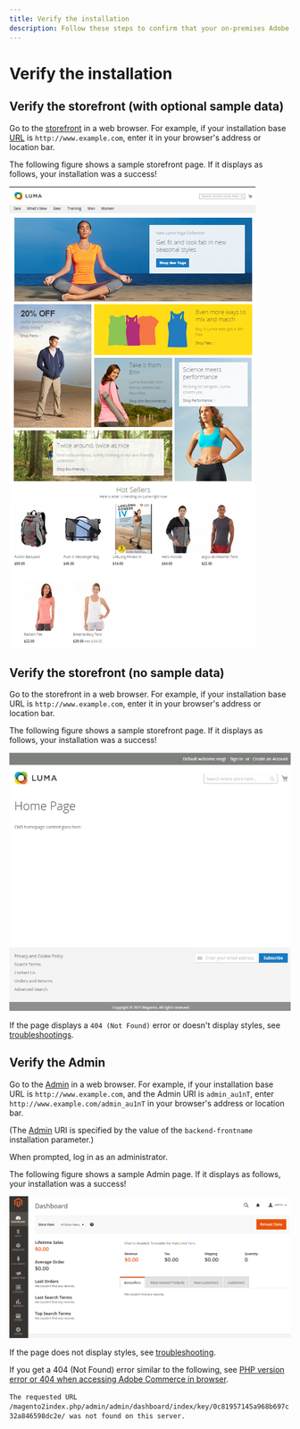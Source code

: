 ```yaml
---
title: Verify the installation
description: Follow these steps to confirm that your on-premises Adobe Commerce or Magento Open Source installation was successful.
---
```


# Verify the installation

## Verify the storefront (with optional sample data)

Go to the [storefront](https://glossary.magento.com/storefront) in a web browser. For example, if your installation base [URL](https://glossary.magento.com/url) is `http://www.example.com`, enter it in your browser's address or location bar.

The following figure shows a sample storefront page. If it displays as follows, your installation was a success!

![Storefront with the Luma theme](../../assets/installation/install-success_store-luma.png)

## Verify the storefront (no sample data)

Go to the storefront in a web browser. For example, if your installation base URL is `http://www.example.com`, enter it in your browser's address or location bar.

The following figure shows a sample storefront page. If it displays as follows, your installation was a success!

![Storefront which verifies a successful installation](../../assets/installation/install-success_store.png)

If the page displays a `404 (Not Found)` error or doesn't display styles, see [troubleshootings](https://support.magento.com/hc/en-us/articles/360032994352).

## Verify the Admin

Go to the [Admin](https://glossary.magento.com/magento-admin) in a web browser. For example, if your installation base URL is `http://www.example.com`, and the Admin URI is `admin_au1nT`, enter `http://www.example.com/admin_au1nT` in your browser's address or location bar.

(The [Admin](https://glossary.magento.com/admin) URI is specified by the value of the `backend-frontname` installation parameter.)

When prompted, log in as an administrator.

The following figure shows a sample Admin page. If it displays as follows, your installation was a success!

![Admin which verifies a successful installation](../../assets/installation/install_success_admin.png)

If the page does not display styles, see [troubleshooting](https://support.magento.com/hc/en-us/articles/360032994352).

If you get a 404 (Not Found) error similar to the following, see [PHP version error or 404 when accessing Adobe Commerce in browser](https://support.magento.com/hc/en-us/articles/360033117152).

`The requested URL /magento2index.php/admin/admin/dashboard/index/key/0c81957145a968b697c32a846598dc2e/ was not found on this server.`
